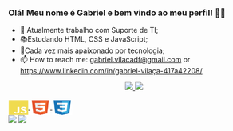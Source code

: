### Olá! Meu nome é Gabriel e bem vindo ao meu perfil! 👋🎉

- 🔨 Atualmente trabalho com Suporte de TI;
- 📚Estudando HTML, CSS e JavaScript;
- 💾Cada vez mais apaixonado por tecnologia;
- 📫 How to reach me: gabriel.vilacadf@gmail.com or https://www.linkedin.com/in/gabriel-vilaça-417a42208/

<div align="center">
  <a href="https://github.com/Gabrielvilaca">
  <img height="180em" src="https://github-readme-stats.vercel.app/api?username=Gabrielvilaca&show_icons=true&theme=gotham&include_all_commits=true&count_private=true"/>
  <img height="180em" src="https://github-readme-stats.vercel.app/api/top-langs/?username=Gabrielvilaca&layout=compact&langs_count=7&theme=gotham"/>
</div>
  <div style="display: inline_block"><br>
  <img align="center" alt="GV-Js" height="30" width="40" src="https://raw.githubusercontent.com/devicons/devicon/master/icons/javascript/javascript-plain.svg">
  <img align="center" alt="GV-HTML" height="30" width="40" src="https://raw.githubusercontent.com/devicons/devicon/master/icons/html5/html5-original.svg">
  <img align="center" alt="GV-CSS" height="30" width="40" src="https://raw.githubusercontent.com/devicons/devicon/master/icons/css3/css3-original.svg">
  </div>
  
  <div> 
  <a href = "mailto:gabriel.vilacadf@gmail.com"><img src="https://img.shields.io/badge/-Gmail-%23333?style=for-the-badge&logo=gmail&logoColor=white" target="_blank"></a>
  <a href="https://www.linkedin.com/in/gabriel-vilaça-417a42208/" target="_blank"><img src="https://img.shields.io/badge/-LinkedIn-%230077B5?style=for-the-badge&logo=linkedin&logoColor=white" target="_blank"></a> 
</div>
